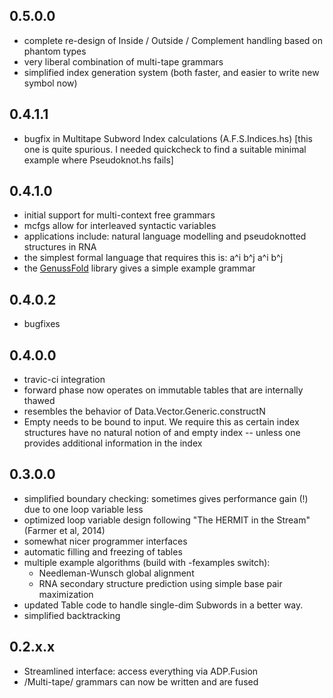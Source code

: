 0.5.0.0
-------

- complete re-design of Inside / Outside / Complement handling based on phantom
  types
- very liberal combination of multi-tape grammars
- simplified index generation system (both faster, and easier to write new
  symbol now)

0.4.1.1
-------

- bugfix in Multitape Subword Index calculations (A.F.S.Indices.hs) [this one
  is quite spurious. I needed quickcheck to find a suitable minimal example
  where Pseudoknot.hs fails]

0.4.1.0
-------

- initial support for multi-context free grammars
- mcfgs allow for interleaved syntactic variables
- applications include: natural language modelling and pseudoknotted structures
  in RNA
- the simplest formal language that requires this is: a^i b^j a^i b^j
- the [GenussFold](http://hackage.haskell.org/package/GenussFold) library gives
  a simple example grammar

0.4.0.2
-------

- bugfixes

0.4.0.0
-------

- travic-ci integration
- forward phase now operates on immutable tables that are internally thawed
- resembles the behavior of Data.Vector.Generic.constructN
- Empty needs to be bound to input. We require this as certain index structures
  have no natural notion of and empty index -- unless one provides additional
  information in the index

0.3.0.0
-------

- simplified boundary checking: sometimes gives performance gain (!) due to one
  loop variable less
- optimized loop variable design following "The HERMIT in the Stream" (Farmer
  et al, 2014)
- somewhat nicer programmer interfaces
- automatic filling and freezing of tables
- multiple example algorithms (build with -fexamples switch):
  - Needleman-Wunsch global alignment
  - RNA secondary structure prediction using simple base pair maximization
- updated Table code to handle single-dim Subwords in a better way.
- simplified backtracking

0.2.x.x
-------

- Streamlined interface: access everything via ADP.Fusion
- /Multi-tape/ grammars can now be written and are fused


